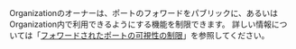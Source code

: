 Organizationのオーナーは、ポートのフォワードをパブリックに、あるいはOrganization内で利用できるようにする機能を制限できます。 詳しい情報については「[フォワードされたポートの可視性の制限](/codespaces/managing-codespaces-for-your-organization/restricting-the-visibility-of-forwarded-ports)」を参照してください。
